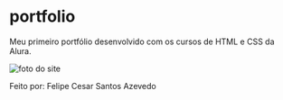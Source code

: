# portfolio
Meu primeiro portfólio desenvolvido com os cursos de HTML e CSS da Alura.

![foto do site](https://github.com/FeAzevedo-dev/portfolio/assets/129993685/f767bc2a-7224-4736-af16-53e03f74251d)


Feito por:
Felipe Cesar Santos Azevedo
